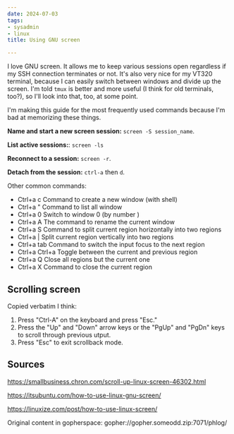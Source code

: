 ```yaml
---
date: 2024-07-03
tags:
- sysadmin
- linux
title: Using GNU screen

---
```




I love GNU screen. It allows me to keep various sessions open regardless if my
SSH connection terminates or not. It's also very nice for my VT320 terminal,
because I can easily switch between windows and divide up the screen. I'm told
`tmux` is better and more useful (I think for old terminals, too?), so I'll
look into that, too, at some point.

I'm making this guide for the most frequently used commands because I'm bad at
memorizing these things.

**Name and start a new screen session:** `screen -S session_name`.

**List active sessions:**: `screen -ls`

**Reconnect to a session:** `screen -r`.

**Detach from the session:** `ctrl-a` then `d`.

Other common commands:

* Ctrl+a c Command to create a new window (with shell)
* Ctrl+a " Command to list all window
* Ctrl+a 0 Switch to window 0 (by number )
* Ctrl+a A The command to rename the current window
* Ctrl+a S Command to split current region horizontally into two regions
* Ctrl+a | Split current region vertically into two regions
* Ctrl+a tab Command to switch the input focus to the next region
* Ctrl+a Ctrl+a Toggle between the current and previous region
* Ctrl+a Q Close all regions but the current one
* Ctrl+a X Command to close the current region

## Scrolling screen

Copied verbatim I think:

  1. Press "Ctrl-A" on the keyboard and press "Esc."
  1. Press the "Up" and "Down" arrow keys or the "PgUp" and "PgDn" keys to scroll through previous utput.
  1. Press "Esc" to exit scrollback mode.

## Sources

https://smallbusiness.chron.com/scroll-up-linux-screen-46302.html

https://itsubuntu.com/how-to-use-linux-gnu-screen/

https://linuxize.com/post/how-to-use-linux-screen/

Original content in gopherspace: gopher://gopher.someodd.zip:7071/phlog/
